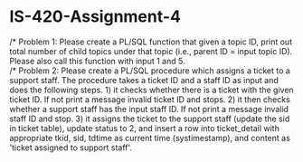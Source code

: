 # IS-420-Assignment-4
/* Problem 1: Please create a PL/SQL function that given a topic ID, print out total number of child topics under that topic (i.e., parent ID = input topic ID). Please also call this function with input 1 and 5.   
/* Problem 2: Please create a PL/SQL procedure which assigns a ticket to a support staff. The procedure takes a ticket ID and a staff ID as input and does the following steps.  1) it checks whether there is a ticket with the given ticket ID. If not print a message invalid ticket ID and stops. 2) it then checks whether a support staff has the input staff ID. If not print a message invalid staff ID and stop. 3) it assigns the ticket to the support staff (update the sid in ticket table), update status to 2, and insert a row into ticket_detail with appropriate tkid, sid, tdtime as current time (systimestamp), and content as 'ticket assigned to support staff'.
